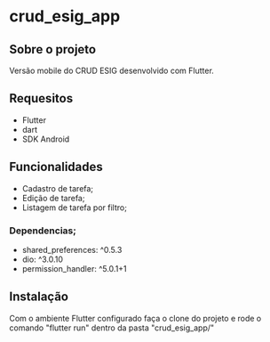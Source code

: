 # crud_esig_app

## Sobre o projeto

Versão mobile do CRUD ESIG desenvolvido com Flutter.

## Requesitos

- Flutter
- dart
- SDK Android

## Funcionalidades

- Cadastro de tarefa;
- Edição de tarefa;
- Listagem de tarefa por filtro;

### Dependencias;

- shared_preferences: ^0.5.3
- dio: ^3.0.10
- permission_handler: ^5.0.1+1

## Instalação

Com o ambiente Flutter configurado faça o clone do projeto e rode o comando "flutter run" dentro da pasta "crud_esig_app/"
